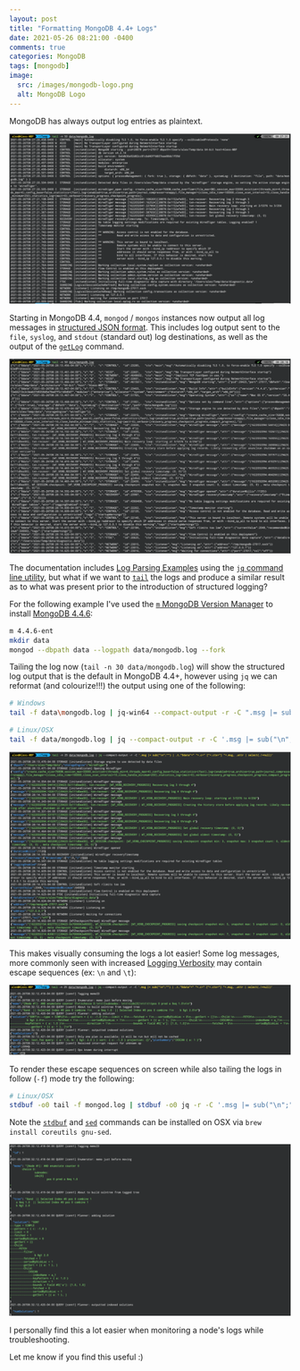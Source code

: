 ```yaml
---
layout: post
title: "Formatting MongoDB 4.4+ Logs"
date: 2021-05-26 08:21:00 -0400
comments: true
categories: MongoDB
tags: [mongodb]
image:
  src: /images/mongodb-logo.png
  alt: MongoDB Logo
---
```


MongoDB has always output log entries as plaintext.

![](/images/mdb-log-01.png)

Starting in MongoDB 4.4, `mongod` / `mongos` instances now output all log messages in [structured JSON format](https://docs.mongodb.com/manual/reference/log-messages/#std-label-log-message-json-output-format). This includes log output sent to the `file`, `syslog`, and `stdout` (standard out) log destinations, as well as the output of the [`getLog`](https://docs.mongodb.com/manual/reference/command/getLog/#mongodb-dbcommand-dbcmd.getLog) command.

![](/images/mdb-log-02.png)

The documentation includes [Log Parsing Examples](https://docs.mongodb.com/manual/reference/log-messages/#parsing-structured-log-messages) using the [`jq` command line utility](https://stedolan.github.io/jq/), but what if we want to [`tail`](https://en.wikipedia.org/wiki/Tail_(Unix)) the logs and produce a similar result as to what was present prior to the introduction of structured logging?

For the following example I've used the [`m` MongoDB Version Manager](https://github.com/aheckmann/m) to install [MongoDB 4.4.6](https://docs.mongodb.com/manual/release-notes/4.4/#4.4.6---may-10--2021):

```bash
m 4.4.6-ent
mkdir data
mongod --dbpath data --logpath data/mongodb.log --fork
```

Tailing the log now (`tail -n 30 data/mongodb.log`) will show the structured log output that is the default in MongoDB 4.4+, however using `jq` we can reformat (and colourize!!!) the output using one of the following:

```bash
# Windows
tail -f data\mongodb.log | jq-win64 --compact-output -r -C ".msg |= sub(\"\\n\";\"\") | .t.\"$date\"+\" \"+.c+\" [\"+.ctx+\"] \"+.msg, .attr | select(.!=null)
```
```bash
# Linux/OSX
tail -f data/mongodb.log | jq --compact-output -r -C '.msg |= sub("\n";"") | .t."$date"+" "+.c+" ["+.ctx+"] "+.msg, .attr | select(.!=null)'
```

![](/images/mdb-log-03.png)

This makes visually consuming the logs a lot easier! Some log messages, more commonly seen with increased [Logging Verbosity](https://docs.mongodb.com/manual/reference/log-messages/#verbosity-levels) may contain escape sequences (ex: `\n` and `\t`):

![](/images/mdb-log-04.png)

To render these escape sequences on screen while also tailing the logs in follow (`-f`) mode try the following:

```bash
# Linux/OSX
stdbuf -o0 tail -f mongod.log | stdbuf -o0 jq -r -C '.msg |= sub("\n";"") | .t."$date"+" "+.c+" ["+.ctx+"] "+.msg, .attr | select(.!=null)' | sed 's/\\n/\n/g; s/\\t/\t/g'
```

Note the [`stdbuf`](https://linux.die.net/man/1/stdbuf) and [`sed`](https://www.gnu.org/software/sed/manual/sed.html) commands can be installed on OSX via `brew install coreutils gnu-sed`.

![](/images/mdb-log-05.png)

I personally find this a lot easier when monitoring a node's logs while troubleshooting.

Let me know if you find this useful :)

